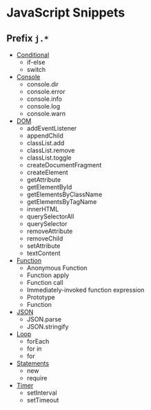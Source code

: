 # JavaScript Snippets

## Prefix `j.*`

- [Conditional](conditional/)
  - if-else
  - switch
- [Console](console/)
  - console.dir
  - console.error
  - console.info
  - console.log
  - console.warn
- [DOM](dom/)
  - addEventListener
  - appendChild
  - classList.add
  - classList.remove
  - classList.toggle
  - createDocumentFragment
  - createElement
  - getAttribute
  - getElementById
  - getElementsByClassName
  - getElementsByTagName
  - innerHTML
  - querySelectorAll
  - querySelector
  - removeAttribute
  - removeChild
  - setAttribute
  - textContent
- [Function](function/)
  - Anonymous Function
  - Function apply
  - Function call
  - Immediately-invoked function expression
  - Prototype
  - Function
- [JSON](json/)
  - JSON.parse
  - JSON.stringify
- [Loop](loop/)
  - forEach
  - for in
  - for
- [Statements](statements/)
  - new
  - require 
- [Timer](timer/)
  - setInterval
  - setTimeout
